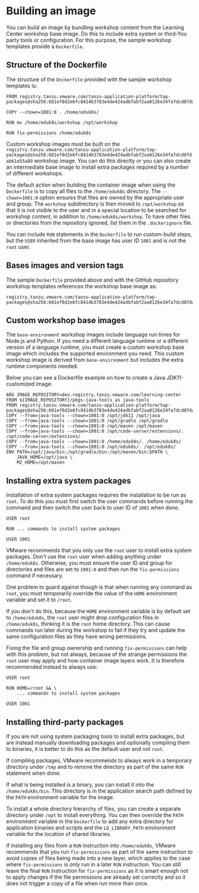 # Building an image

You can build an image by bundling workshop content from the Learning Center workshop base image. Do this to include extra system or third-You party tools or configuration. For this purpose, the sample workshop templates provide a `Dockerfile`.

## <a id="structure-of-dockerfile"></a>Structure of the Dockerfile

The structure of the `Dockerfile` provided with the sample workshop templates is:

```
FROM registry.tanzu.vmware.com/tanzu-application-platform/tap-packages@sha256:681ef8d2e6fc8414b3783e4de424adbfabf2aa0126e34fa7dcd07dab61e55a89

COPY --chown=1001:0 . /home/eduk8s/

RUN mv /home/eduk8s/workshop /opt/workshop

RUN fix-permissions /home/eduk8s
```

Custom workshop images must be built on the `registry.tanzu.vmware.com/tanzu-application-platform/tap-packages@sha256:681ef8d2e6fc8414b3783e4de424adbfabf2aa0126e34fa7dcd07dab61e55a89` workshop image. You can do this directly or you can also create an intermediate base image to install extra packages required by a number of different workshops.

The default action when building the container image when using the `Dockerfile` is to copy all files to the `/home/eduk8s` directory. The `--chown=1001:0` option ensures that files are owned by the appropriate user and group. The `workshop` subdirectory is then moved to `/opt/workshop` so that it is not visible to the user and in a special location to be searched for workshop content, in addition to `/home/eduk8s/workshop`. To have other files or directories from the repository ignored, list them in the `.dockerignore` file.

You can include `RUN` statements in the `Dockerfile` to run custom-build steps, but the `USER` inherited from the base image has user ID `1001` and is not the `root` user.

## <a id="base-images-version-tags"></a>Bases images and version tags

The sample `Dockerfile` provided above and with the GitHub repository workshop templates references the workshop base image as:

```
registry.tanzu.vmware.com/tanzu-application-platform/tap-packages@sha256:681ef8d2e6fc8414b3783e4de424adbfabf2aa0126e34fa7dcd07dab61e55a89
```


## <a id="custom-workshop-base-imgs"></a>Custom workshop base images

The `base-environment` workshop images include language run times for Node.js and Python. If you need a different language runtime or a different version of a language runtime, you must create a custom workshop base image which includes the supported environment you need. This custom workshop image is derived from `base-environment` but includes the extra runtime components needed.

Below you can see a Dockerfile example on how to create a Java JDK11-customized image:

```
ARG IMAGE_REPOSITORY=dev.registry.tanzu.vmware.com/learning-center
FROM ${IMAGE_REPOSITORY}/pkgs-java-tools as java-tools
FROM registry.tanzu.vmware.com/tanzu-application-platform/tap-packages@sha256:681ef8d2e6fc8414b3783e4de424adbfabf2aa0126e34fa7dcd07dab61e55a89
COPY --from=java-tools --chown=1001:0 /opt/jdk11 /opt/java
COPY --from=java-tools --chown=1001:0 /opt/gradle /opt/gradle
COPY --from=java-tools --chown=1001:0 /opt/maven /opt/maven
COPY --from=java-tools --chown=1001:0 /opt/code-server/extensions/.  /opt/code-server/extensions/
COPY --from=java-tools --chown=1001:0 /home/eduk8s/. /home/eduk8s/
COPY --from=java-tools --chown=1001:0 /opt/eduk8s/. /opt/eduk8s/
ENV PATH=/opt/java/bin:/opt/gradle/bin:/opt/maven/bin:$PATH \
    JAVA_HOME=/opt/java \
    M2_HOME=/opt/maven
```


## <a id="install-extra-system-pkgs"></a>Installing extra system packages

Installation of extra system packages requires the installation to be run as `root`. To do this you must first switch the user commands before running the command and then switch the user back to user ID of `1001` when done.

```
USER root

RUN ... commands to install system packages

USER 1001
```

VMware recommends that you only use the `root` user to install extra system packages. Don't use the `root` user when adding anything under `/home/eduk8s`. Otherwise, you must ensure the user ID and group for directories and files are set to `1001:0` and then run the `fix-permissions` command if necessary.

One problem to guard against though is that when running any command as `root`, you must temporarily override the value of the `HOME` environment variable and set it to `/root`.

If you don't do this, because the `HOME` environment variable is by default set to `/home/eduk8s`, the `root` user might drop configuration files in `/home/eduk8s`, thinking it is the `root` home directory. This can cause commands run later during the workshop to fail if they try and update the same configuration files as they have wrong permissions.

Fixing the file and group ownership and running `fix-permissions` can help with this problem, but not always, because of the strange permissions the `root` user may apply and how container image layers work. It is therefore recommended instead to always use:

```
USER root

RUN HOME=/root && \
    ... commands to install system packages

USER 1001
```

## <a id="install-third-party-pkgs"></a>Installing third-party packages

If you are not using system packaging tools to install extra packages, but are instead manually downloading packages and optionally compiling them to binaries, it is better to do this as the default user and not `root`.

If compiling packages, VMware recommends to always work in a temporary directory under `/tmp` and to remove the directory as part of the same `RUN` statement when done.

If what is being installed is a binary, you can install it into the `/home/eduk8s/bin`. This directory is in the application search path defined by the `PATH` environment variable for the image.

To install a whole directory hierarchy of files, you can create a separate directory under `/opt` to install everything. You can then override the `PATH` environment variable in the `Dockerfile` to add any extra directory for application binaries and scripts and the `LD_LIBRARY_PATH` environment variable for the location of shared libraries.

If installing any files from a `RUN` instruction into `/home/eduk8s`, VMware recommends that you run `fix-permissions` as part of the same instruction to avoid copies of files being made into a new layer, which applies to the case where `fix-permissions` is only run in a later `RUN` instruction. You can still leave the final `RUN` instruction for `fix-permissions` as it is smart enough not to apply changes if the file permissions are already set correctly and so it does not trigger a copy of a file when run more than once.
